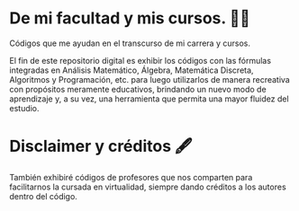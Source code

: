 # De mi facultad y mis cursos. 🙋‍♀️
Códigos que me ayudan en el transcurso de mi carrera y cursos.

El fin de este repositorio digital es exhibir los códigos con las fórmulas integradas en Análisis Matemático, Álgebra, Matemática Discreta, Algoritmos y Programación, etc. para
luego utilizarlos de manera recreativa con propósitos meramente educativos, brindando un nuevo modo de aprendizaje y, a su vez, una herramienta que permita una mayor fluidez
del estudio.

# Disclaimer y créditos 🖋
También exhibiré códigos de profesores que nos comparten para facilitarnos la cursada en virtualidad, siempre dando créditos a los autores dentro del código.
